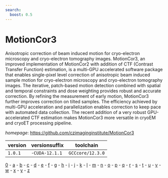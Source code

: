 ```yaml
---
search:
  boost: 0.5
---
```

# MotionCor3

Anisotropic correction of beam induced motion for cryo-electron microscopy and   cryo-electron tomography images. MotionCor3, an improved implementation of MotionCor2 with addition of CTF        (Contrast Transfer Function) estimation, is a multi-GPU accelerated software     package that enables single-pixel level correction of anisotropic beam induced   sample motion for cryo-electron microscopy and cryo-electron tomography images.  The iterative, patch-based motion detection combined with spatial and temporal   constraints and dose weighting provides robust and accurate correction. By       refining the measurement of early motion, MotionCor3 further improves correction on tilted samples. The efficiency achieved by multi-GPU acceleration and         parallelization enables correction to keep pace with automated data collection.  The recent addition of a very robust GPU-accelerated CTF estimation makes        MotionCor3 more versatile in cryoEM and cryoET processing pipeline.

*homepage*: <https://github.com/czimaginginstitute/MotionCor3>

version | versionsuffix | toolchain
--------|---------------|----------
``1.0.1`` | ``-CUDA-12.1.1`` | ``GCCcore/12.3.0``

[0](../0/index.md) - [a](../a/index.md) - [b](../b/index.md) - [c](../c/index.md) - [d](../d/index.md) - [e](../e/index.md) - [f](../f/index.md) - [g](../g/index.md) - [h](../h/index.md) - [i](../i/index.md) - [j](../j/index.md) - [k](../k/index.md) - [l](../l/index.md) - [m](../m/index.md) - [n](../n/index.md) - [o](../o/index.md) - [p](../p/index.md) - [q](../q/index.md) - [r](../r/index.md) - [s](../s/index.md) - [t](../t/index.md) - [u](../u/index.md) - [v](../v/index.md) - [w](../w/index.md) - [x](../x/index.md) - [y](../y/index.md) - [z](../z/index.md)


